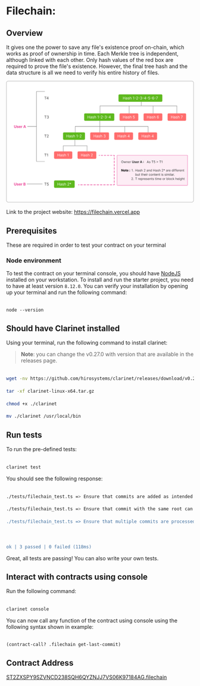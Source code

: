 # Filechain:

## Overview

It gives one the power to save any file's existence proof on-chain, which works as proof of ownership in time. Each Merkle tree is independent, although linked with each other. Only hash values of the red box are required to prove the file's existence. However, the final tree hash and the data structure is all we need to verify his entire history of files.

![Illustration](images/new_overview.png)

Link to the project website: https://filechain.vercel.app

## Prerequisites

These are required in order to test your contract on your terminal

### Node environment

To test the contract on your terminal console, you should have [NodeJS](https://nodejs.org/en/download/) installed on your workstation. To install and run the starter project, you need to have at least version `8.12.0`. You can verify your installation by opening up your terminal and run the following command:

```shell

node --version

```

## Should have Clarinet installed

Using your terminal, run the following command to install clarinet:

> **Note**: you can change the v0.27.0 with version that are available in the releases page.

```bash

wget -nv https://github.com/hirosystems/clarinet/releases/download/v0.27.0/clarinet-linux-x64-glibc.tar.gz -O clarinet-linux-x64.tar.g

tar -xf clarinet-linux-x64.tar.gz

chmod +x ./clarinet

mv ./clarinet /usr/local/bin

```

## Run tests

To run the pre-defined tests:

```bash

clarinet test

```

You should see the following response:

```bash

./tests/filechain_test.ts => Ensure that commits are added as intended ... ok (18ms)

./tests/filechain_test.ts => Ensure that commit with the same root can't be added ... ok (22ms)

./tests/filechain_test.ts => Ensure that multiple commits are processed correctly ... ok (62ms)



ok | 3 passed | 0 failed (118ms)

```

Great, all tests are passing! You can also write your own tests.

## Interact with contracts using console

Run the following command:

```bash

clarinet console

```

You can now call any function of the contract using console using the following syntax shown in example:

```console

(contract-call? .filechain get-last-commit)

```

## Contract Address

[ST2ZXSPY9SZVNCD238SQH6QYZNJJ7VS06K97184AG.filechain](https://explorer.stacks.co/txid/0x66a9b0e1aad53b30a40f5f6e0fd5d6422baf22b66c5b14fcf99c7434aad025db?chain=testnet)
